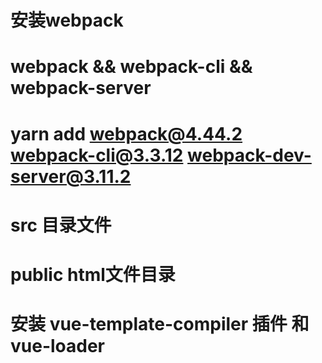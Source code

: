 # 安装webpack 
# webpack && webpack-cli && webpack-server
# yarn add webpack@4.44.2 webpack-cli@3.3.12 webpack-dev-server@3.11.2
# src 目录文件
# public html文件目录
# 安装 vue-template-compiler 插件 和 vue-loader 
